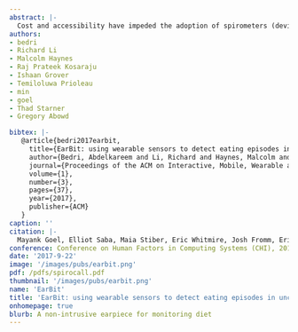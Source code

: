 ```yaml
---
abstract: |-
  Cost and accessibility have impeded the adoption of spirometers (devices that measure lung function) outside clinical settings, especially in low-resource environments. Prior work, called SpiroSmart, used a smartphone's built-in microphone as a spirometer. However, individuals in low- or middle-income countries do not typically have access to the latest smartphones. In this paper, we investigate how spirometry can be performed from any phone-using the standard telephony voice channel to transmit the sound of the spirometry effort. We also investigate how using a 3D printed vortex whistle can affect the accuracy of common spirometry measures and mitigate usability challenges. Our system, coined SpiroCall, was evaluated with 50 participants against two gold standard medical spirometers. We conclude that SpiroCall has an acceptable mean error with or without a whistle for performing spirometry, and advantages of each are discussed.
authors:
- bedri
- Richard Li
- Malcolm Haynes
- Raj Prateek Kosaraju
- Ishaan Grover
- Temiloluwa Prioleau
- min
- goel
- Thad Starner
- Gregory Abowd

bibtex: |-
   @article{bedri2017earbit,
     title={EarBit: using wearable sensors to detect eating episodes in unconstrained environments},
     author={Bedri, Abdelkareem and Li, Richard and Haynes, Malcolm and Kosaraju, Raj Prateek and Grover, Ishaan and Prioleau, Temiloluwa and Beh, Min Yan and Goel, Mayank and Starner, Thad and Abowd, Gregory},
     journal={Proceedings of the ACM on Interactive, Mobile, Wearable and Ubiquitous Technologies},
     volume={1},
     number={3},
     pages={37},
     year={2017},
     publisher={ACM}
   }
caption: ''
citation: |-
  Mayank Goel, Elliot Saba, Maia Stiber, Eric Whitmire, Josh Fromm, Eric C. Larson, Gaetano Borriello, and Shwetak N. Patel. 2016. SpiroCall: Measuring Lung Function over a Phone Call.  In Proceedings of the 2016 CHI Conference on Human Factors in Computing Systems (CHI '16). ACM, New York, NY, USA,  5675-5685. DOI: http://dx.doi.org/10.1145/2858036.2858401
conference: Conference on Human Factors in Computing Systems (CHI), 2016
date: '2017-9-22'
image: '/images/pubs/earbit.png'
pdf: /pdfs/spirocall.pdf
thumbnail: '/images/pubs/earbit.png'
name: 'EarBit'
title: 'EarBit: using wearable sensors to detect eating episodes in unconstrained environments'
onhomepage: true
blurb: A non-intrusive earpiece for monitoring diet
---
```

